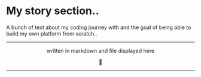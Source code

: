 # My story section..

A bunch of text about my coding journey with and the goal of being able to build my own platform from scratch..

---

<p style="text-align: center;"> written in markdown and file displayed here</p>



<p style="text-align: center;"> 🚧 </p>


---